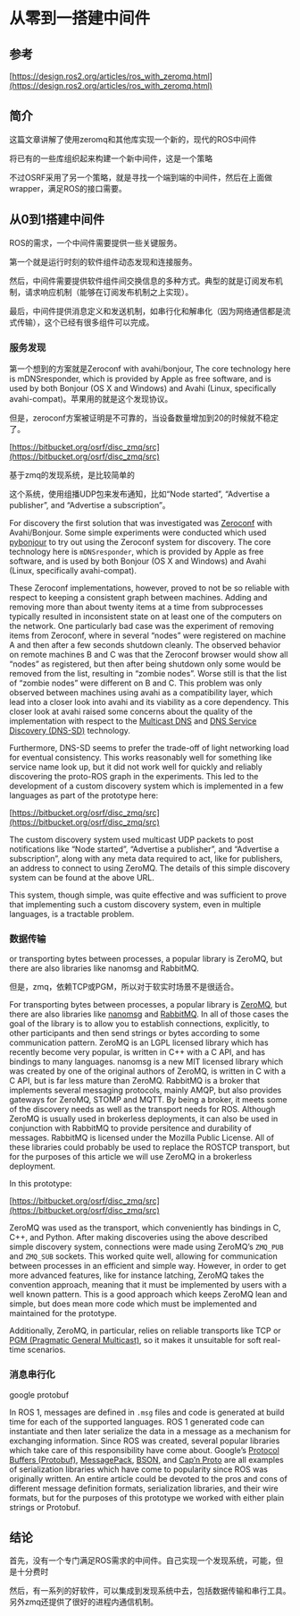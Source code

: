 # 从零到一搭建中间件

## 参考

[https://design.ros2.org/articles/ros_with_zeromq.html](https://design.ros2.org/articles/ros_with_zeromq.html)

## 简介

这篇文章讲解了使用zeromq和其他库实现一个新的，现代的ROS中间件

将已有的一些库组织起来构建一个新中间件，这是一个策略

不过OSRF采用了另一个策略，就是寻找一个端到端的中间件，然后在上面做wrapper，满足ROS的接口需要。

## 从0到1搭建中间件

ROS的需求，一个中间件需要提供一些关键服务。

第一个就是运行时刻的软件组件动态发现和连接服务。

然后，中间件需要提供软件组件间交换信息的多种方式。典型的就是订阅发布机制，请求响应机制（能够在订阅发布机制之上实现）。

最后，中间件提供消息定义和发送机制，如串行化和解串化（因为网络通信都是流式传输），这个已经有很多组件可以完成。

### 服务发现

第一个想到的方案就是Zeroconf with avahi/bonjour, The core technology here is mDNSresponder, which is provided by Apple as free software, and is used by both Bonjour (OS X and Windows) and Avahi (Linux, specifically avahi-compat)。苹果用的就是这个发现协议。

但是，zeroconf方案被证明是不可靠的，当设备数量增加到20的时候就不稳定了。

[https://bitbucket.org/osrf/disc_zmq/src](https://bitbucket.org/osrf/disc_zmq/src)

基于zmq的发现系统，是比较简单的

这个系统，使用组播UDP包来发布通知，比如“Node started”, “Advertise a publisher”, and “Advertise a subscription”。

For discovery the first solution that was investigated was [Zeroconf](http://en.wikipedia.org/wiki/Zero_configuration_networking) with Avahi/Bonjour. Some simple experiments were conducted which used [pybonjour](https://code.google.com/p/pybonjour/) to try out using the Zeroconf system for discovery. The core technology here is `mDNSresponder`, which is provided by Apple as free software, and is used by both Bonjour (OS X and Windows) and Avahi (Linux, specifically avahi-compat).

These Zeroconf implementations, however, proved to not be so reliable with respect to keeping a consistent graph between machines. Adding and removing more than about twenty items at a time from subprocesses typically resulted in inconsistent state on at least one of the computers on the network. One particularly bad case was the experiment of removing items from Zeroconf, where in several “nodes” were registered on machine A and then after a few seconds shutdown cleanly. The observed behavior on remote machines B and C was that the Zeroconf browser would show all “nodes” as registered, but then after being shutdown only some would be removed from the list, resulting in “zombie nodes”. Worse still is that the list of “zombie nodes” were different on B and C. This problem was only observed between machines using avahi as a compatibility layer, which lead into a closer look into avahi and its viability as a core dependency. This closer look at avahi raised some concerns about the quality of the implementation with respect to the [Multicast DNS](http://en.wikipedia.org/wiki/Multicast_DNS) and [DNS Service Discovery (DNS-SD)](http://en.wikipedia.org/wiki/Zero_configuration_networking#Service_discovery) technology.

Furthermore, DNS-SD seems to prefer the trade-off of light networking load for eventual consistency. This works reasonably well for something like service name look up, but it did not work well for quickly and reliably discovering the proto-ROS graph in the experiments. This led to the development of a custom discovery system which is implemented in a few languages as part of the prototype here:

[https://bitbucket.org/osrf/disc_zmq/src](https://bitbucket.org/osrf/disc_zmq/src)

The custom discovery system used multicast UDP packets to post notifications like “Node started”, “Advertise a publisher”, and “Advertise a subscription”, along with any meta data required to act, like for publishers, an address to connect to using ZeroMQ. The details of this simple discovery system can be found at the above URL.

This system, though simple, was quite effective and was sufficient to prove that implementing such a custom discovery system, even in multiple languages, is a tractable problem.

### 数据传输

or transporting bytes between processes, a popular library is ZeroMQ, but there are also libraries like nanomsg and RabbitMQ.

但是，zmq，依赖TCP或PGM，所以对于软实时场景不是很适合。

For transporting bytes between processes, a popular library is [ZeroMQ](http://zeromq.org/), but there are also libraries like [nanomsg](http://nanomsg.org/) and [RabbitMQ](http://www.rabbitmq.com/). In all of those cases the goal of the library is to allow you to establish connections, explicitly, to other participants and then send strings or bytes according to some communication pattern. ZeroMQ is an LGPL licensed library which has recently become very popular, is written in C++ with a C API, and has bindings to many languages. nanomsg is a new MIT licensed library which was created by one of the original authors of ZeroMQ, is written in C with a C API, but is far less mature than ZeroMQ. RabbitMQ is a broker that implements several messaging protocols, mainly AMQP, but also provides gateways for ZeroMQ, STOMP and MQTT. By being a broker, it meets some of the discovery needs as well as the transport needs for ROS. Although ZeroMQ is usually used in brokerless deployments, it can also be used in conjunction with RabbitMQ to provide persitence and durability of messages. RabbitMQ is licensed under the Mozilla Public License. All of these libraries could probably be used to replace the ROSTCP transport, but for the purposes of this article we will use ZeroMQ in a brokerless deployment.

In this prototype:

[https://bitbucket.org/osrf/disc_zmq/src](https://bitbucket.org/osrf/disc_zmq/src)

ZeroMQ was used as the transport, which conveniently has bindings in C, C++, and Python. After making discoveries using the above described simple discovery system, connections were made using ZeroMQ’s `ZMQ_PUB` and `ZMQ_SUB` sockets. This worked quite well, allowing for communication between processes in an efficient and simple way. However, in order to get more advanced features, like for instance latching, ZeroMQ takes the convention approach, meaning that it must be implemented by users with a well known pattern. This is a good approach which keeps ZeroMQ lean and simple, but does mean more code which must be implemented and maintained for the prototype.

Additionally, ZeroMQ, in particular, relies on reliable transports like TCP or [PGM (Pragmatic General Multicast)](http://en.wikipedia.org/wiki/Pragmatic_General_Multicast), so it makes it unsuitable for soft real-time scenarios.

### 消息串行化

google protobuf

In ROS 1, messages are defined in `.msg` files and code is generated at build time for each of the supported languages. ROS 1 generated code can instantiate and then later serialize the data in a message as a mechanism for exchanging information. Since ROS was created, several popular libraries which take care of this responsibility have come about. Google’s [Protocol Buffers (Protobuf)](https://code.google.com/p/protobuf/), [MessagePack](http://msgpack.org/), [BSON](http://bsonspec.org/), and [Cap’n Proto](http://kentonv.github.io/capnproto/) are all examples of serialization libraries which have come to popularity since ROS was originally written. An entire article could be devoted to the pros and cons of different message definition formats, serialization libraries, and their wire formats, but for the purposes of this prototype we worked with either plain strings or Protobuf.

## 结论

首先，没有一个专门满足ROS需求的中间件。自己实现一个发现系统，可能，但是十分费时

然后，有一系列的好软件，可以集成到发现系统中去，包括数据传输和串行工具。另外zmq还提供了很好的进程内通信机制。
